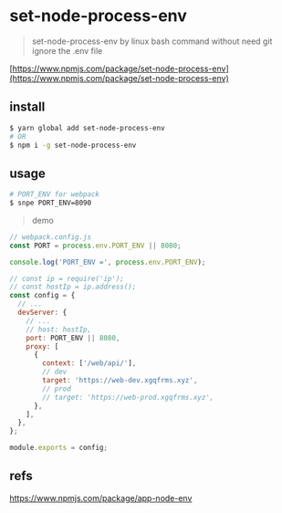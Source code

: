# set-node-process-env

> set-node-process-env by linux bash command without need git ignore the .env file

[https://www.npmjs.com/package/set-node-process-env](https://www.npmjs.com/package/set-node-process-env)

## install

```sh
$ yarn global add set-node-process-env
# OR
$ npm i -g set-node-process-env

```

## usage


```sh
# PORT_ENV for webpack
$ snpe PORT_ENV=8090

```

> demo

```js
// webpack.config.js
const PORT = process.env.PORT_ENV || 8080;

console.log('PORT_ENV =', process.env.PORT_ENV);

// const ip = require('ip');
// const hostIp = ip.address();
const config = {
  // ...
  devServer: {
    // ...
    // host: hostIp,
    port: PORT_ENV || 8080,
    proxy: [
      {
        context: ['/web/api/'],
        // dev
        target: 'https://web-dev.xgqfrms.xyz',
        // prod
        // target: 'https://web-prod.xgqfrms.xyz',
      },
    ],
  },
};

module.exports = config;

```

## refs

https://www.npmjs.com/package/app-node-env

